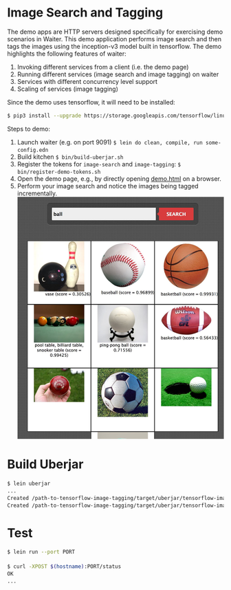 # Image Search and Tagging

The demo apps are HTTP servers designed specifically for exercising demo scenarios in Waiter.
This demo application performs image search and then tags the images using the inception-v3 model built in tensorflow.
The demo highlights the following features of waiter:
1. Invoking different services from a client (i.e. the demo page)
1. Running different services (image search and image tagging) on waiter
1. Services with different concurrency level support
1. Scaling of services (image tagging)

Since the demo uses tensorflow, it will need to be installed:
```bash
$ pip3 install --upgrade https://storage.googleapis.com/tensorflow/linux/cpu/tensorflow-1.3.0-cp34-cp34m-linux_x86_64.whl
```

Steps to demo:
1. Launch waiter (e.g. on port 9091) `$ lein do clean, compile, run some-config.edn`
1. Build kitchen  `$ bin/build-uberjar.sh`
1. Register the tokens for `image-search` and `image-tagging`: `$ bin/register-demo-tokens.sh`
1. Open the demo page, e.g., by directly opening [demo.html](resources/demo.html) on a browser.
1. Perform your image search and notice the images being tagged incrementally. ![Demo Image](docs/images/tensorflow-image-tagging.jpg "Demo Image")

# Build Uberjar

```bash
$ lein uberjar
...
Created /path-to-tensorflow-image-tagging/target/uberjar/tensorflow-image-tagging-0.1.0-SNAPSHOT.jar
Created /path-to-tensorflow-image-tagging/target/uberjar/tensorflow-image-tagging-0.1.0-SNAPSHOT-standalone.jar
```

# Test

```bash
$ lein run --port PORT

$ curl -XPOST $(hostname):PORT/status
OK
...
```


